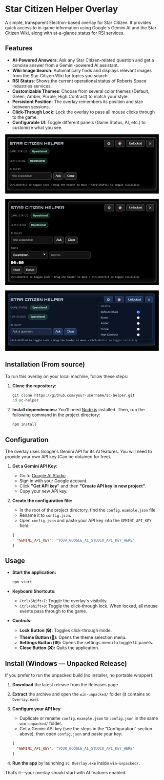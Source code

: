 # Star Citizen Helper Overlay

A simple, transparent Electron-based overlay for Star Citizen. It provides quick access to in-game information using Google's Gemini AI and the Star Citizen Wiki, along with at-a-glance status for RSI services.

## Features

- **AI-Powered Answers**: Ask any Star Citizen-related question and get a concise answer from a Gemini-powered AI assistant.
- **Wiki Image Search**: Automatically finds and displays relevant images from the Star Citizen Wiki for topics you search.
- **RSI Status**: Shows the current operational status of Roberts Space Industries services.
- **Customizable Themes**: Choose from several color themes (Default, Green, Amber, Purple, High Contrast) to match your style.
- **Persistent Position**: The overlay remembers its position and size between sessions.
- **Click-Through Lock**: Lock the overlay to pass all mouse clicks through to the game.
- **Configurable UI**: Toggle different panels (Game Status, AI, etc.) to customize what you see.

![alt text](image.png)

![alt text](image-1.png)

![alt text](image-2.png)

## Installation (From source)

To run this overlay on your local machine, follow these steps:

1.  **Clone the repository:**
    ```bash
    git clone https://github.com/your-username/sc-helper.git
    cd sc-helper
    ```

2.  **Install dependencies:**
    You'll need [Node.js](https://nodejs.org/) installed. Then, run the following command in the project directory:
    ```bash
    npm install
    ```

## Configuration

The overlay uses Google's Gemini API for its AI features. You will need to provide your own API key (Can be obtained for free).

1.  **Get a Gemini API Key:**
    - Go to [Google AI Studio](https://aistudio.google.com/).
    - Sign in with your Google account.
    - Click **"Get API key"** and then **"Create API key in new project"**.
    - Copy your new API key.

2.  **Create the configuration file:**
    - In the root of the project directory, find the `config.example.json` file.
    - Rename it to `config.json`.
    - Open `config.json` and paste your API key into the `GEMINI_API_KEY` field:

    ```json
    {
      "GEMINI_API_KEY": "YOUR_GOOGLE_AI_STUDIO_API_KEY_HERE"
    }
    ```

## Usage

-   **Start the application:**
    ```bash
    npm start
    ```

-   **Keyboard Shortcuts:**
    -   `Ctrl+Shift+I`: Toggle the overlay's visibility.
    -   `Ctrl+Shift+O`: Toggle the click-through lock. When locked, all mouse events pass through to the game.

-   **Controls:**
    -   **Lock Button (🔒):** Toggles click-through mode.
    -   **Theme Button (🎨):** Opens the theme selection menu.
    -   **Settings Button (⚙️):** Opens the settings menu to toggle UI panels.
    -   **Close Button (❌):** Quits the application.

## Install (Windows — Unpacked Release)

If you prefer to run the unpacked build (no installer, no portable wrapper):

1. **Download** the latest release from the Releases page.
2. **Extract** the archive and open the `win-unpacked/` folder (it contains `SC Overlay.exe`).
3. **Configure your API key**:
   - Duplicate or rename `config.example.json` to `config.json` in the same `win-unpacked/` folder.
   - Get a Gemini API key (see the steps in the “Configuration” section above), then open `config.json` and paste your key:

   ```json
   {
     "GEMINI_API_KEY": "YOUR_GOOGLE_AI_STUDIO_API_KEY_HERE"
   }
   ```

4. **Run the app** by launching `SC Overlay.exe` inside `win-unpacked/`.

That’s it—your overlay should start with AI features enabled.
